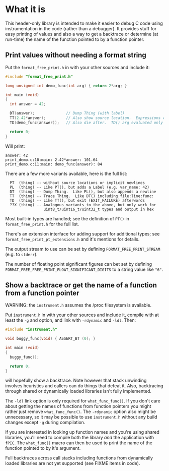 # What it is

This header-only library is intended to make it easier to debug C code using
instrumentation in the code (rather than a debugger).  It provides stuff for
easy printing of values and also a way to get a backtrace or determine (at
run-time) the name of the function pointed to by a function pointer.

## Print values without needing a format string

Put the `format_free_print.h` in with your other sources and include it:

```C
#include "format_free_print.h"

long unsigned int demo_func(int arg) { return 2*arg; }

int main (void)
{
  int answer = 42;

  DT(answer);              // Dump Thing (with label)
  TT(2.42*answer);         // Also show source location.  Expressions work.
  TD(demo_func(answer));   // Also die after.  TD() arg evaluated only once.

  return 0;
}
```

Will print:

```
answer: 42
print_demo.c:10:main: 2.42*answer: 101.64
print_demo.c:11:main: demo_func(answer): 84
```

There are a few more variants available, here is the full list:

```
  PT  (thing) -- without source locations or implicit newlines
  PL  (thing) -- Like PT(), but adds a Label (e.g. var_name: 42)
  DT  (thing) -- Dump Thing.  Like PL(), but also appends a newline
  TT  (thing) -- Trace Thing.  Like DT() including file:line:func:
  TD  (thing) -- Like TT(), but exit (EXIT_FAILURE) afterwords
  ??X (thing) -- Analogous variants to the above, but only work for
                 uint8_t/uint16_t/uint32_t types and output in hex
```

Most built-in types are handled; see the definition of `PT()` in
`format_free_print.h` for the full list.

There's an extension interface for adding support for additional types; see
`format_free_print_pt_extensions.h` and it's mentions for details.

The output stream to use can be set by defining `FORMAT_FREE_PRINT_STREAM`
(e.g.  to `stderr`).

The number of floating point significant figures can bet set by defining
`FORMAT_FREE_FREE_PRINT_FLOAT_SIGNIFICANT_DIGITS` to a string value like `"6"`.

## Show a backtrace or get the name of a function from a function pointer

WARNING: the `instrument.h` assumes the /proc filesystem is available.

Put `instrument.h` in with your other sources and include it, compile with at
least the `-g` and  option, and link with `-rdynamic` and `-ldl`.  Then:

```C
#include "instrument.h"

void buggy_func(void) { ASSERT_BT (0); }

int main (void)
{
  buggy_func();

  return 0;
}
```

will hopefully show a backtrace.  Note however that stack unwinding involves
heuristics and callers can do things that defeat it.  Also, backtracing through
shared or dynamically loaded libraries isn't fully implemented.

The `-ldl` link option is only required for `what_func_func()`.  If you don't
care about getting the names of functions from function pointers you might
rather just remove `what_func_func()`.  The `-rdynamic` option also might be
unnecessary, so it may be possible to use `instrument.h` without any build
changes except `-g` during compilation.

If you are interested in looking up function names and you're using shared
libraries, you'll need to compile both the library *and* the application with
`-fPIC`.  The `what_func()` macro can then be used to print the name of the
function pointed to by it's argument.

Full backtraces across call stacks including functions from dynamically loaded
libraries are not yet supported (see FIXME items in code).
